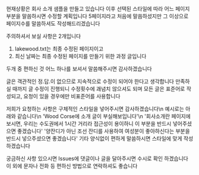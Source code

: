 현재상황은 회사 소개 샘플을 만들고 있습니다
이후 선택된 스타일에 따라 어느 페이지 부분을 말씀하시면 수정할 계획입니다
5페이지라고 처음에 말씀하셨지만 그 이상으로 페이지수를 말씀하셔도 작성해드리겠습니다

주의하셔서 보실 사항은 2개입니다
1. lakewood.txt는 최종 수정된 페이지이고
2. 최신 날짜는 최종 수정된 페이지를 만들기 위한 과정 글입니다
   
두개 중 편하신 것 어느 하나를 보셔서 말씀해주시면 감사하겠습니다

글은 객관적인 정.답.이 없으므로 지속적으로 수정이 되어야 한다고 생각합니다
만족하실 때까지 글 수정이 진행되니 수정횟수에 괘념치 않으셔도 되며
모든 글은 표준어로 작성되고, 요청이 있을 경우에만 비표준어를 사용합니다

저희가 요청하는 사항은 구체적인 스타일을 넣어주시면 감사하겠습니다\n
예시로는 아래와 같습니다\n
'Wood Corse에 소개 글이 부실해보입니다'\n
'회사소개란 페이지에 보시면, 우리는 수도권에서 1시간 거리라 접근성이 용이하니 이 부분을 반드시 넣어주셨으면 좋겠습니다'
'양잔디가 아닌 조선 잔디를 사용하여 여성분이 좋아하신다는 부분을 반드시 넣으주셨으면 좋겠습니다'
기타 양식없이 편하게 말씀하시면 스타일에 맞게 작성하겠습니다

궁금하신 사항 있으시면 Issues에 댓글이나 글을 달아주시면 수시로 확인 하겠습니다
이 외에 문자나 전화 등 편하신 방법으로 연락하셔도 좋습니다

